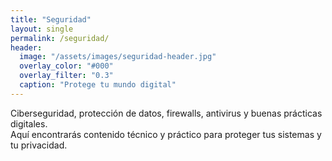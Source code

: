 ```yaml
---
title: "Seguridad"
layout: single
permalink: /seguridad/
header:
  image: "/assets/images/seguridad-header.jpg"
  overlay_color: "#000"
  overlay_filter: "0.3"
  caption: "Protege tu mundo digital"
---
```


Ciberseguridad, protección de datos, firewalls, antivirus y buenas prácticas digitales.  
Aquí encontrarás contenido técnico y práctico para proteger tus sistemas y tu privacidad.

